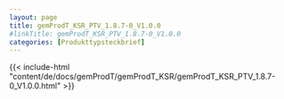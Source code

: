 ```yaml
---
layout: page
title: gemProdT_KSR_PTV_1.8.7-0_V1.0.0
#linkTitle: gemProdT_KSR_PTV_1.8.7-0_V1.0.0
categories: [Produkttypsteckbrief]
---
```

{{< include-html "content/de/docs/gemProdT/gemProdT_KSR/gemProdT_KSR_PTV_1.8.7-0_V1.0.0.html" >}}